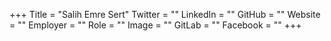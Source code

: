 +++
Title = "Salih Emre Sert"
Twitter = ""
LinkedIn = ""
GitHub = ""
Website = ""
Employer = ""
Role = ""
Image = ""
GitLab = ""
Facebook = ""
+++
